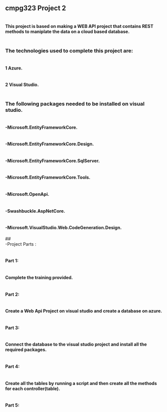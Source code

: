 ## cmpg323 Project 2
#### <br />This project is based on making a WEB API project that contains REST methods to maniplate the data on a cloud based database.


### <br />The technologies used to complete this project are:
#### <br />1 Azure.
#### <br />2 Visual Studio.
### <br />The following packages needed to be installed on visual studio.
#### <br />-Microsoft.EntityFrameworkCore.
#### <br />-Microsoft.EntityFrameworkCore.Design.
#### <br />-Microsoft.EntityFrameworkCore.SqlServer.
#### <br />-Microsoft.EntityFrameworkCore.Tools.
#### <br />-Microsoft.OpenApi.
#### <br />-Swashbuckle.AspNetCore.
#### <br />-Microsoft.VisualStudio.Web.CodeGeneration.Design.
##<br />-Project Parts :
#### <br /> Part 1:
#### <br /> Complete the training provided.
#### <br /> Part 2:
#### <br /> Create a Web Api Project on visual studio and create a database on azure.
#### <br /> Part 3:
#### <br /> Connect the database to the visual studio project and install all the required packages.
#### <br /> Part 4: 
#### <br /> Create all the tables by running a script and then create all the methods for each controller(table).
#### <br /> Part 5:
#### <br /> 
